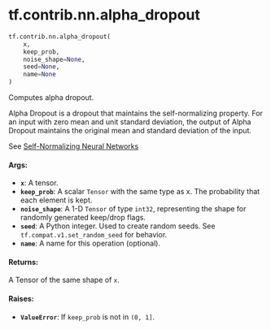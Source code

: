 <div itemscope itemtype="http://developers.google.com/ReferenceObject">
<meta itemprop="name" content="tf.contrib.nn.alpha_dropout" />
<meta itemprop="path" content="Stable" />
</div>

# tf.contrib.nn.alpha_dropout

``` python
tf.contrib.nn.alpha_dropout(
    x,
    keep_prob,
    noise_shape=None,
    seed=None,
    name=None
)
```

Computes alpha dropout.

Alpha Dropout is a dropout that maintains the self-normalizing property. For
an input with zero mean and unit standard deviation, the output of
Alpha Dropout maintains the original mean and standard deviation of the input.

See [Self-Normalizing Neural Networks](https://arxiv.org/abs/1706.02515)

#### Args:

* <b>`x`</b>: A tensor.
* <b>`keep_prob`</b>: A scalar `Tensor` with the same type as x. The probability
    that each element is kept.
* <b>`noise_shape`</b>: A 1-D `Tensor` of type `int32`, representing the
    shape for randomly generated keep/drop flags.
* <b>`seed`</b>: A Python integer. Used to create random seeds. See
    `tf.compat.v1.set_random_seed` for behavior.
* <b>`name`</b>: A name for this operation (optional).


#### Returns:

A Tensor of the same shape of `x`.


#### Raises:

* <b>`ValueError`</b>: If `keep_prob` is not in `(0, 1]`.